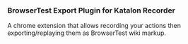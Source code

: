 ### BrowserTest Export Plugin for Katalon Recorder
A chrome extension that allows recording your actions then exporting/replaying them as BrowserTest wiki markup.

